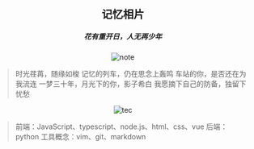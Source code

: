 ## <center>记忆相片</center>
<center><h5>花有重开日，人无再少年</h5></center>

<center>
<img :src="$withBase('/note.jpg')" alt="note">
<br>
</center>

> 时光荏苒，随缘如梭
> 记忆的列车，仍在思念上轰鸣
> 车站的你，是否还在为我流连
> 一梦三十年，月光下的你，影子希白
> 我愿摘下自己的防备，独留下忧愁



<center>
<img :src="$withBase('/tec.jpg')" alt="tec">
<br>
</center>

> 前端：JavaScript、typescript、node.js、html、css、vue
> 后端：python
> 工具概念：vim、git、markdown

